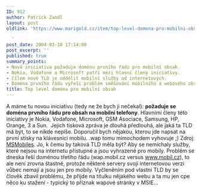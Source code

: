 ```yaml
---
ID: 912
author: Patrick Zandl
layout: post
oldlink: 'https://www.marigold.cz/item/top-level-domena-pro-mobilni-obsah

  '
post_date: 2004-03-10 17:14:00
post_excerpt: ''
published: true
summary_points:
- Nová iniciativa požaduje doménu prvního řádu pro mobilní obsah.
- Nokia, Vodafone a Microsoft patří mezi hlavní členy iniciativy.
- Cílem nové TLD je oddělit mobilní služby od internetových.
- Doména prvního řádu vyřeší problém směšování mobilního a webového obsahu.
title: Top level doména pro mobilní obsah
---
```


A máme tu novou iniciativu (tedy ne že bych ji nečekal): <STRONG>požaduje se doména prvního řádu pro obsah na mobilní telefony</STRONG>. Hlavními členy této iniciativy je Nokia, Vodafone, Microsoft, GSM&#160;Asociace, Samsung, HP, Orange,&#160;3 a Sun. &#160;Jejich tisková zpráva je dlouhá předlouhá, ale jaká ta TLD má být, to se nikde nepíše. Doporučil bych nějakou, kterou jde napsat na první stisky na klávesnici mobilu. .wap tomu mimochodem vyhovuje ;) Zdroj: <A href="http://msmobiles.com/news.php/2304.html" target=_blank>MSMobiles</A>. Jo, k čemu by taková TLD měla být? Aby se nemíchaly služby, které nejsou na internetu přístupné a jsou vyhrazené pro mobily. Problém se dneska řeší doménou třetího řádu (wap.mobil.cz versus <A href="http://www.mobil.cz">www.mobil.cz</A>), to ale není zrovna štastné, protože některé servery svoji internetovou verzi vůbec nemají a jsou jen pro mobily. Vyčleněním pod vlastní TLD by se člověk zbavil problému, že přijde na titulku nějakého webu a ta mu jen cpe něco ku stažení - typický to příznak wapové stránky v MSIE...